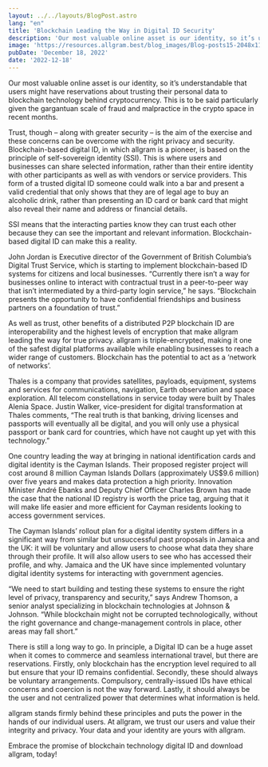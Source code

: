 ```yaml
---
layout: ../../layouts/BlogPost.astro
lang: "en"
title: 'Blockchain Leading the Way in Digital ID Security'
description: 'Our most valuable online asset is our identity, so it’s understandable that users might have reservations about trusting their personal data to blockchain technology behind cryptocurrency. This is to be...'
image: 'https://resources.allgram.best/blog_images/Blog-posts15-2048x1152.jpg'
pubDate: 'December 18, 2022'
date: '2022-12-18'
---
```


Our most valuable online asset is our identity, so it’s understandable that users might have reservations about trusting their personal data to blockchain technology behind cryptocurrency. This is to be said particularly given the gargantuan scale of fraud and malpractice in the crypto space in recent months.

Trust, though – along with greater security – is the aim of the exercise and these concerns can be overcome with the right privacy and security. Blockchain-based digital ID, in which allgram is a pioneer, is based on the principle of self-sovereign identity (SSI). This is where users and businesses can share selected information, rather than their entire identity with other participants as well as with vendors or service providers. This form of a trusted digital ID someone could walk into a bar and present a valid credential that only shows that they are of legal age to buy an alcoholic drink, rather than presenting an ID card or bank card that might also reveal their name and address or financial details.

SSI means that the interacting parties know they can trust each other because they can see the important and relevant information. Blockchain-based digital ID can make this a reality.

John Jordan is Executive director of the Government of British Columbia’s Digital Trust Service, which is starting to implement blockchain-based ID systems for citizens and local businesses. “Currently there isn’t a way for businesses online to interact with contractual trust in a peer-to-peer way that isn’t intermediated by a third-party login service,” he says. “Blockchain presents the opportunity to have confidential friendships and business partners on a foundation of trust.”

As well as trust, other benefits of a distributed P2P blockchain ID are interoperability and the highest levels of encryption that make allgram leading the way for true privacy. allgram is triple-encrypted, making it one of the safest digital platforms available while enabling businesses to reach a wider range of customers. Blockchain has the potential to act as a ‘network of networks’.

Thales is a company that provides satellites, payloads, equipment, systems and services for communications, navigation, Earth observation and space exploration. All telecom constellations in service today were built by Thales Alenia Space. Justin Walker, vice-president for digital transformation at Thales comments, “The real truth is that banking, driving licenses and passports will eventually all be digital, and you will only use a physical passport or bank card for countries, which have not caught up yet with this technology.”

One country leading the way at bringing in national identification cards and digital identity is the Cayman Islands. Their proposed register project will cost around 8 million Cayman Islands Dollars (approximately US$9.6 million) over five years and makes data protection a high priority. Innovation Minister André Ebanks and Deputy Chief Officer Charles Brown has made the case that the national ID registry is worth the price tag, arguing that it will make life easier and more efficient for Cayman residents looking to access government services.

The Cayman Islands’ rollout plan for a digital identity system differs in a significant way from similar but unsuccessful past proposals in Jamaica and the UK: it will be voluntary and allow users to choose what data they share through their profile. It will also allow users to see who has accessed their profile, and why. Jamaica and the UK have since implemented voluntary digital identity systems for interacting with government agencies.

“We need to start building and testing these systems to ensure the right level of privacy, transparency and security,” says Andrew Thomson, a senior analyst specializing in blockchain technologies at Johnson & Johnson. “While blockchain might not be corrupted technologically, without the right governance and change-management controls in place, other areas may fall short.”

There is still a long way to go. In principle, a Digital ID can be a huge asset when it comes to commerce and seamless international travel, but there are reservations. Firstly, only blockchain has the encryption level required to all but ensure that your ID remains confidential. Secondly, these should always be voluntary arrangements. Compulsory, centrally-issued IDs have ethical concerns and coercion is not the way forward. Lastly, it should always be the user and not centralized power that determines what information is held.

allgram stands firmly behind these principles and puts the power in the hands of our individual users.  At allgram, we trust our users and value their integrity and privacy.  Your data and your identity are yours with allgram.

Embrace the promise of blockchain technology digital ID and download allgram, today!
